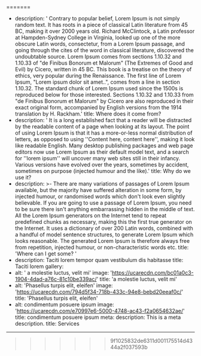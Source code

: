 <!-- ---

template: ComponentsPage
slug: components
title: Lorem ipsum dolor sit amet.
featuredImage: 'https://ucarecdn.com/53727ad4-53ba-44b5-b646-157dde0b127e/'
subtitle: Changing African architecture
section1: >-
  # Lorem ipsum dolor sit amet, consectetur


  ##


  What is Lorem Ipsum?


  Lorem Ipsum is simply dummy text of the printing and typesetting industry.
  Lorem Ipsum has been the industry's standard dummy text ever since the 1500s,
  when an unknown printer took a galley of type and scrambled it to make a type
  specimen book. It has survived not only five centuries, but also the leap into
  electronic typesetting, remaining essentially unchanged. It was popularised in
  the 1960s with the release of Letraset sheets containing Lorem Ipsum passages,
  and more recently with desktop publishing software like Aldus PageMaker
  including versions of Lorem Ipsum.


  ##


  ##
section2: "## Why do we use it?\r\n\nIt is a long established fact that a reader will be distracted by the readable content of a page when looking at its layout. The point of using Lorem Ipsum is that it has a more-or-less normal distribution of letters, as opposed to using 'Content here, content here', making it look like readable English. Many desktop publishing packages and web page editors now use Lorem Ipsum as their default model text, and a search for 'lorem ipsum' will uncover many web sites still in their infancy. Various versions have evolved over the years, sometimes by accident, sometimes on purpose (injected humour and the like)."
video: 'https://ucarecdn.com/d258ec8c-2b55-4e1c-b98e-580f48ae0eba/'
videoPoster: 'https://ucarecdn.com/69ba14a8-6481-4671-abb6-0e6f0d9c3e46/'
videoTitle: 'Also background videos, with poster image & title overlay.'
accordion:
<<<<<<< HEAD

- description: Taciti lorem tempor quam vestibulum dis habitasse
  title: Taciti lorem
- description: Taciti lorem tempor quam vestibulum dis habitasse
  title: Taciti lorem
- description: Taciti lorem tempor quam vestibulum dis habitasse
  title: Taciti lorem
- description: Taciti lorem tempor quam vestibulum dis habitasse
  title: Taciti lorem
  gallery:
- alt: yellow rope image
  image: 'https://ucarecdn.com/277cdf82-24aa-4d80-8169-bb46f4cd319d/'
  title: Yellow Rope
- alt: umbrellas
  image: 'https://ucarecdn.com/5da63204-4ff0-4235-aac3-852921d7c632/'
  title: a bunch of umbrellas
- alt: yellow ice cream
  image: 'https://ucarecdn.com/83485d70-1552-4c97-b237-22330fb56a1e/'
  title: Yellow Ice Cream
  meta:
  description: This is a meta description.
  title: Components Page -->

=======

- description: ' Contrary to popular belief, Lorem Ipsum is not simply random text. It has roots in a piece of classical Latin literature from 45 BC, making it over 2000 years old. Richard McClintock, a Latin professor at Hampden-Sydney College in Virginia, looked up one of the more obscure Latin words, consectetur, from a Lorem Ipsum passage, and going through the cites of the word in classical literature, discovered the undoubtable source. Lorem Ipsum comes from sections 1.10.32 and 1.10.33 of "de Finibus Bonorum et Malorum" (The Extremes of Good and Evil) by Cicero, written in 45 BC. This book is a treatise on the theory of ethics, very popular during the Renaissance. The first line of Lorem Ipsum, "Lorem ipsum dolor sit amet..", comes from a line in section 1.10.32. The standard chunk of Lorem Ipsum used since the 1500s is reproduced below for those interested. Sections 1.10.32 and 1.10.33 from "de Finibus Bonorum et Malorum" by Cicero are also reproduced in their exact original form, accompanied by English versions from the 1914 translation by H. Rackham.'
  title: Where does it come from?
- description: ' It is a long established fact that a reader will be distracted by the readable content of a page when looking at its layout. The point of using Lorem Ipsum is that it has a more-or-less normal distribution of letters, as opposed to using ''Content here, content here'', making it look like readable English. Many desktop publishing packages and web page editors now use Lorem Ipsum as their default model text, and a search for ''lorem ipsum'' will uncover many web sites still in their infancy. Various versions have evolved over the years, sometimes by accident, sometimes on purpose (injected humour and the like).'
  title: Why do we use it?
- description: >-
  There are many variations of passages of Lorem Ipsum available, but the
  majority have suffered alteration in some form, by injected humour, or
  randomised words which don't look even slightly believable. If you are
  going to use a passage of Lorem Ipsum, you need to be sure there isn't
  anything embarrassing hidden in the middle of text. All the Lorem Ipsum
  generators on the Internet tend to repeat predefined chunks as necessary,
  making this the first true generator on the Internet. It uses a dictionary
  of over 200 Latin words, combined with a handful of model sentence
  structures, to generate Lorem Ipsum which looks reasonable. The generated
  Lorem Ipsum is therefore always free from repetition, injected humour, or
  non-characteristic words etc.
  title: 'Where can I get some? '
- description: Taciti lorem tempor quam vestibulum dis habitasse
  title: Taciti lorem
  gallery:
- alt: ' a molestie luctus, velit mi'
  image: 'https://ucarecdn.com/bc01a0c3-1904-4dad-a76c-81c10be339ac/'
  title: 'a molestie luctus, velit mi'
- alt: 'Phasellus turpis elit, eleifen'
  image: 'https://ucarecdn.com/794d5f34-718b-433c-94e8-bebd20eeaf0c/'
  title: 'Phasellus turpis elit, eleifen'
- alt: condimentum posuere ipsum
  image: 'https://ucarecdn.com/e70997e6-5000-4748-ac43-f2a0654632ae/'
  title: condimentum posuere ipsum
  meta:
  description: This is a meta description.
  title: Services

---

> > > > > > > 9f1025832de6311d001175514d4344a2f037593b
